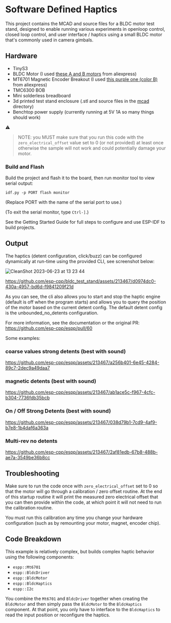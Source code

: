 # Software Defined Haptics

This project contains the MCAD and source files for a BLDC motor test stand,
designed to enable running various experiments in openloop control, closed loop
control, and user interface / haptics using a small BLDC motor that's commonly
used in camera gimbals.

## Hardware

* TinyS3
* BLDC Motor (I used [these A and B motors](https://www.aliexpress.us/item/3256802907900422.html) from aliexpress)
* MT6701 Magnetic Encoder Breakout (I used [this purple one (color B)](https://www.aliexpress.us/item/3256804851103272.html) from aliexpress)
* TMC6300 BOB
* Mini solderless breadboard
* 3d printed test stand enclosure (.stl and source files in the [mcad](./mcad) directory)
* Benchtop power supply (currently running at 5V 1A so many things should work)

:warning:
> NOTE: you MUST make sure that you run this code with the
> `zero_electrical_offset` value set to 0 (or not provided) at least once
> otherwise the sample will not work and could potentially damage your motor.

### Build and Flash

Build the project and flash it to the board, then run monitor tool to view serial output:

```
idf.py -p PORT flash monitor
```

(Replace PORT with the name of the serial port to use.)

(To exit the serial monitor, type ``Ctrl-]``.)

See the Getting Started Guide for full steps to configure and use ESP-IDF to build projects.

## Output

The haptics (detent configuration, click/buzz) can be configured dynamically at
run-time using the provided CLI, see screenshot below:

![CleanShot 2023-06-23 at 13 23 44](https://github.com/esp-cpp/bldc_test_stand/assets/213467/eb2a2f37-01d0-46e3-992a-48820401c0ab)

https://github.com/esp-cpp/bldc_test_stand/assets/213467/d0974dc0-430a-4957-bd6d-f9841209f21d

As you can see, the cli also allows you to start and stop the haptic engine
(default is off when the program starts) and allows you to query the position of
the motor based on the current detent config. The default detent config is the
unbounded_no_detents configuration.

For more information, see the documentation or the original PR:
https://github.com/esp-cpp/espp/pull/60

Some examples:

### coarse values strong detents (best with sound)

https://github.com/esp-cpp/espp/assets/213467/a256b401-6e45-4284-89c7-2dec9a49daa7

### magnetic detents (best with sound)

https://github.com/esp-cpp/espp/assets/213467/ab1ace5c-f967-4cfc-b304-7736fdb35bcb

### On / Off Strong Detents (best with sound)

https://github.com/esp-cpp/espp/assets/213467/038d79b1-7cd9-4af9-b7e8-1b4daf6a363a

### Multi-rev no detents

https://github.com/esp-cpp/espp/assets/213467/2af81edb-67b8-488b-ae7a-3549be36b8cc

## Troubleshooting

Make sure to run the code once with `zero_electrical_offset` set to 0 so that
the motor will go through a calibration / zero offset routine. At the end of
this startup routine it will print the measured zero electrical offset that you
can then provide within the code, at which point it will not need to run the
calibration routine.

You must run this calibration any time you change your hardware configuration
(such as by remounting your motor, magnet, encoder chip).

## Code Breakdown

This example is relatively complex, but builds complex haptic behavior using the
following components:

* `espp::Mt6701`
* `espp::BldcDriver`
* `espp::BldcMotor`
* `espp::BldcHaptics`
* `espp::I2c`

You combine the `Mt6701` and `BldcDriver` together when creating the `BldcMotor`
and then simply pass the `BldcMotor` to the `BldcHaptics` component. At that
point, you only have to interface to the `BldcHaptics` to read the input
position or reconfigure the haptics.

